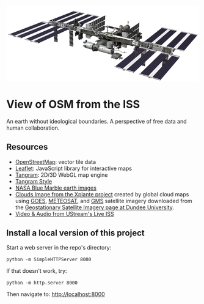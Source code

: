 ![ISS-2011](imgs/ISS-2011.png)

# View of OSM from the ISS

An earth without ideological boundaries. A perspective of free data and human collaboration. 

## Resources

* [OpenStreetMap](http://www.openstreetmap.org/): vector tile data
* [Leaflet](http://leafletjs.com/): JavaScript library for interactive maps
* [Tangram](https://mapzen.com/projects/tangram): 2D/3D WebGL map engine
* [Tangram Style](http://tangrams.github.io/tangram-play/?style=https://raw.githubusercontent.com/patriciogonzalezvivo/ISS/gh-pages/scene.yaml)
* [NASA Blue Marble earth images](http://visibleearth.nasa.gov/view_cat.php?categoryID=1484) 
* [Clouds Image from the Xplante project](http://xplanet.sourceforge.net/) created by global cloud maps using [GOES](http://www.goes.noaa.gov/), [METEOSAT](http://www.eumetsat.de/), and [GMS](http://www.nasda.go.jp/index_e.html) satellite imagery downloaded from the [Geostationary Satellite Imagery page at Dundee University](http://www.sat.dundee.ac.uk/pdus.html).
* [Video & Audio from UStream's Live ISS ](http://www.ustream.tv/channel/live-iss-stream)

## Install a local version of this project

Start a web server in the repo's directory:

    python -m SimpleHTTPServer 8000
    
If that doesn't work, try:

    python -m http.server 8000
    
Then navigate to: [http://localhost:8000](http://localhost:8000)
